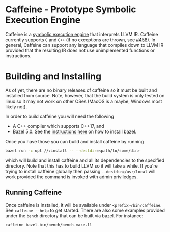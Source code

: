 # Caffeine - Prototype Symbolic Execution Engine

Caffeine is a [symbolic execution engine](https://en.wikipedia.org/wiki/Symbolic_execution)
that interprets LLVM IR. Caffeine currently supports `C` and `C++` (if no exceptions are
thrown, see [#458](https://github.com/insufficiently-caffeinated/caffeine/issues/458)).
In general, Caffeine can support any language that compiles down to LLVM IR provided
that the resulting IR does not use unimplemented functions or instructions.

# Building and Installing
As of yet, there are no binary releases of caffeine so it must be built and
installed from source. Note, however, that the build system is only tested on
linux so it may not work on other OSes (MacOS is a maybe, Windows most likely
not).

In order to build caffeine you will need the following
- A C++ compiler which supports C++17, and
- Bazel 5.0. See the [instructions here](https://bazel.build/install) on how
  to install bazel.

Once you have those you can build and install caffeine by running
```sh
bazel run -c opt //:install -- --destdir=<path/to/some/dir>
```
which will build and install caffeine and all its dependencies to the specified
directory. Note that this has to build LLVM so it will take a while. If you're
trying to install caffeine globally then passing `--destdir=/usr/local` will
work provided the command is invoked with admin priviledges.

## Running Caffeine
Once caffeine is installed, it will be available under `<prefix>/bin/caffeine`.
See `caffeine --help` to get started. There are also some examples provided
under the `bench` directory that can be built via bazel. For instance:
```sh
caffeine bazel-bin/bench/bench-maze.ll
```
